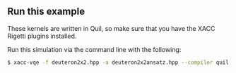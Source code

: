 ## Run this example

These kernels are written in Quil, so make sure that you have 
the XACC Rigetti plugins installed.

Run this simulation via the command line with the following:

```bash
$ xacc-vqe -f deuteron2x2.hpp -a deuteron2x2ansatz.hpp --compiler quil -t vqe --n-qubits 2
```

